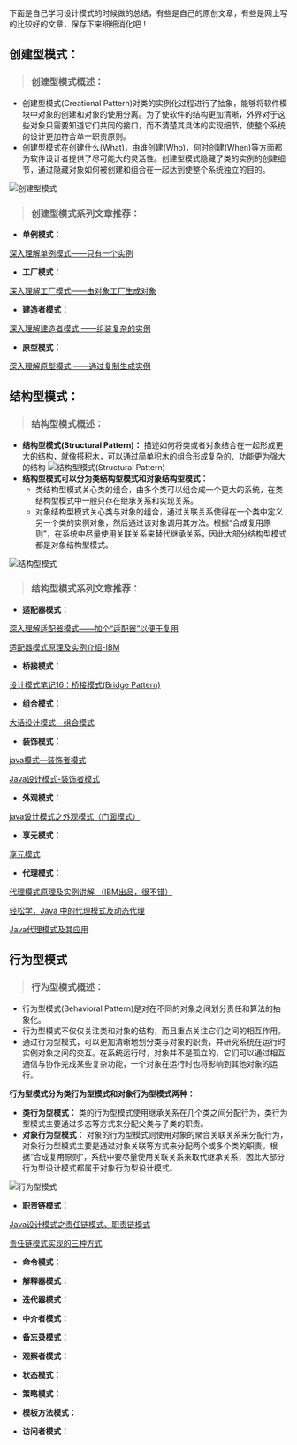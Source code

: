 下面是自己学习设计模式的时候做的总结，有些是自己的原创文章，有些是网上写的比较好的文章，保存下来细细消化吧！

## 创建型模式：

> ### 创建型模式概述：

- 创建型模式(Creational Pattern)对类的实例化过程进行了抽象，能够将软件模块中对象的创建和对象的使用分离。为了使软件的结构更加清晰，外界对于这些对象只需要知道它们共同的接口，而不清楚其具体的实现细节，使整个系统的设计更加符合单一职责原则。
- 创建型模式在创建什么(What)，由谁创建(Who)，何时创建(When)等方面都为软件设计者提供了尽可能大的灵活性。创建型模式隐藏了类的实例的创建细节，通过隐藏对象如何被创建和组合在一起达到使整个系统独立的目的。 

![创建型模式](https://user-gold-cdn.xitu.io/2018/6/16/1640641afcb7559b?w=491&h=241&f=png&s=51443)

> ### 创建型模式系列文章推荐：

- **单例模式：**

[深入理解单例模式——只有一个实例](https://blog.csdn.net/qq_34337272/article/details/80455972)

- **工厂模式：**

[深入理解工厂模式——由对象工厂生成对象](https://blog.csdn.net/qq_34337272/article/details/80472071)

- **建造者模式：**

[深入理解建造者模式 ——组装复杂的实例](http://blog.csdn.net/qq_34337272/article/details/80540059)

- **原型模式：**

[深入理解原型模式 ——通过复制生成实例](https://blog.csdn.net/qq_34337272/article/details/80706444)


## 结构型模式：

> ### 结构型模式概述：

- **结构型模式(Structural Pattern)：** 描述如何将类或者对象结合在一起形成更大的结构，就像搭积木，可以通过简单积木的组合形成复杂的、功能更为强大的结构
![结构型模式(Structural Pattern)](https://user-gold-cdn.xitu.io/2018/6/16/164064d6b3c205e3?w=719&h=233&f=png&s=270293)
- **结构型模式可以分为类结构型模式和对象结构型模式：**  
   - 类结构型模式关心类的组合，由多个类可以组合成一个更大的系统，在类结构型模式中一般只存在继承关系和实现关系。
   - 对象结构型模式关心类与对象的组合，通过关联关系使得在一个类中定义另一个类的实例对象，然后通过该对象调用其方法。根据“合成复用原则”，在系统中尽量使用关联关系来替代继承关系，因此大部分结构型模式都是对象结构型模式。

![结构型模式](https://user-gold-cdn.xitu.io/2018/6/16/1640655459d766d2?w=378&h=266&f=png&s=59652)

> ### 结构型模式系列文章推荐：

- **适配器模式：**

[深入理解适配器模式——加个“适配器”以便于复用](https://segmentfault.com/a/1190000011856448)

[适配器模式原理及实例介绍-IBM](https://www.ibm.com/developerworks/cn/java/j-lo-adapter-pattern/index.html)

- **桥接模式：**

[设计模式笔记16：桥接模式(Bridge Pattern)](https://blog.csdn.net/yangzl2008/article/details/7670996)

- **组合模式：**

[大话设计模式—组合模式](https://blog.csdn.net/lmb55/article/details/51039781)

- **装饰模式：**

[java模式—装饰者模式](https://www.cnblogs.com/chenxing818/p/4705919.html)

[Java设计模式-装饰者模式](https://blog.csdn.net/cauchyweierstrass/article/details/48240147)

- **外观模式：**

[java设计模式之外观模式（门面模式）](https://www.cnblogs.com/lthIU/p/5860607.html)

- **享元模式：**

[享元模式](http://www.jasongj.com/design_pattern/flyweight/)

- **代理模式：**

[代理模式原理及实例讲解 （IBM出品，很不错）](https://www.ibm.com/developerworks/cn/java/j-lo-proxy-pattern/index.html)

[轻松学，Java 中的代理模式及动态代理](https://blog.csdn.net/briblue/article/details/73928350)

[Java代理模式及其应用](https://blog.csdn.net/justloveyou_/article/details/74203025)


## 行为型模式

> ### 行为型模式概述：

- 行为型模式(Behavioral Pattern)是对在不同的对象之间划分责任和算法的抽象化。
- 行为型模式不仅仅关注类和对象的结构，而且重点关注它们之间的相互作用。
- 通过行为型模式，可以更加清晰地划分类与对象的职责，并研究系统在运行时实例对象之间的交互。在系统运行时，对象并不是孤立的，它们可以通过相互通信与协作完成某些复杂功能，一个对象在运行时也将影响到其他对象的运行。 

**行为型模式分为类行为型模式和对象行为型模式两种：**

- **类行为型模式：** 类的行为型模式使用继承关系在几个类之间分配行为，类行为型模式主要通过多态等方式来分配父类与子类的职责。
- **对象行为型模式：** 对象的行为型模式则使用对象的聚合关联关系来分配行为，对象行为型模式主要是通过对象关联等方式来分配两个或多个类的职责。根据“合成复用原则”，系统中要尽量使用关联关系来取代继承关系，因此大部分行为型设计模式都属于对象行为型设计模式。

![行为型模式](https://user-gold-cdn.xitu.io/2018/6/28/164467dd92c6172c?w=453&h=269&f=png&s=63270)

- **职责链模式：**

[Java设计模式之责任链模式、职责链模式](https://blog.csdn.net/jason0539/article/details/45091639)
  
[责任链模式实现的三种方式](https://www.cnblogs.com/lizo/p/7503862.html)

- **命令模式：**



- **解释器模式：**
- **迭代器模式：**
- **中介者模式：**
- **备忘录模式：**
- **观察者模式：**
- **状态模式：**
- **策略模式：**
- **模板方法模式：**
- **访问者模式：**

